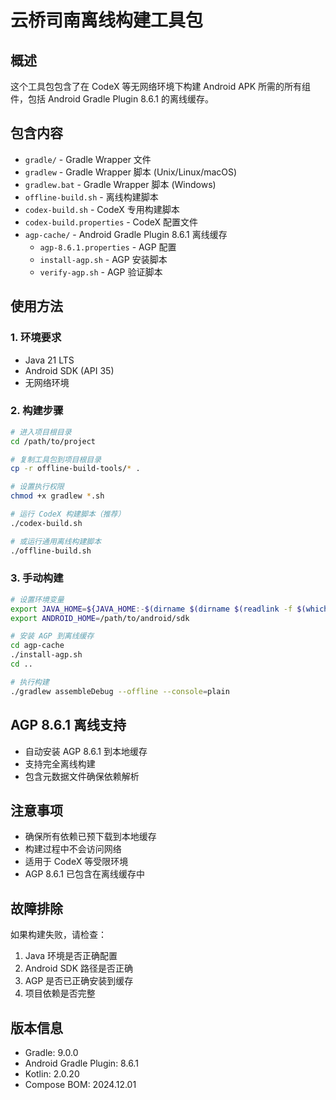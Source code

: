 # 云桥司南离线构建工具包

## 概述
这个工具包包含了在 CodeX 等无网络环境下构建 Android APK 所需的所有组件，包括 Android Gradle Plugin 8.6.1 的离线缓存。

## 包含内容
- `gradle/` - Gradle Wrapper 文件
- `gradlew` - Gradle Wrapper 脚本 (Unix/Linux/macOS)
- `gradlew.bat` - Gradle Wrapper 脚本 (Windows)
- `offline-build.sh` - 离线构建脚本
- `codex-build.sh` - CodeX 专用构建脚本
- `codex-build.properties` - CodeX 配置文件
- `agp-cache/` - Android Gradle Plugin 8.6.1 离线缓存
  - `agp-8.6.1.properties` - AGP 配置
  - `install-agp.sh` - AGP 安装脚本
  - `verify-agp.sh` - AGP 验证脚本

## 使用方法

### 1. 环境要求
- Java 21 LTS
- Android SDK (API 35)
- 无网络环境

### 2. 构建步骤
```bash
# 进入项目根目录
cd /path/to/project

# 复制工具包到项目根目录
cp -r offline-build-tools/* .

# 设置执行权限
chmod +x gradlew *.sh

# 运行 CodeX 构建脚本（推荐）
./codex-build.sh

# 或运行通用离线构建脚本
./offline-build.sh
```

### 3. 手动构建
```bash
# 设置环境变量
export JAVA_HOME=${JAVA_HOME:-$(dirname $(dirname $(readlink -f $(which java))))}
export ANDROID_HOME=/path/to/android/sdk

# 安装 AGP 到离线缓存
cd agp-cache
./install-agp.sh
cd ..

# 执行构建
./gradlew assembleDebug --offline --console=plain
```

## AGP 8.6.1 离线支持
- 自动安装 AGP 8.6.1 到本地缓存
- 支持完全离线构建
- 包含元数据文件确保依赖解析

## 注意事项
- 确保所有依赖已预下载到本地缓存
- 构建过程中不会访问网络
- 适用于 CodeX 等受限环境
- AGP 8.6.1 已包含在离线缓存中

## 故障排除
如果构建失败，请检查：
1. Java 环境是否正确配置
2. Android SDK 路径是否正确
3. AGP 是否已正确安装到缓存
4. 项目依赖是否完整

## 版本信息
- Gradle: 9.0.0
- Android Gradle Plugin: 8.6.1
- Kotlin: 2.0.20
- Compose BOM: 2024.12.01
